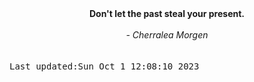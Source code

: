 
<div align="center"><b><span>Don't let the past steal your present.</span></b><br><br><i> - Cherralea Morgen</i></div>
<br><br><kbd>Last updated:Sun Oct  1 12:08:10 2023</kbd>